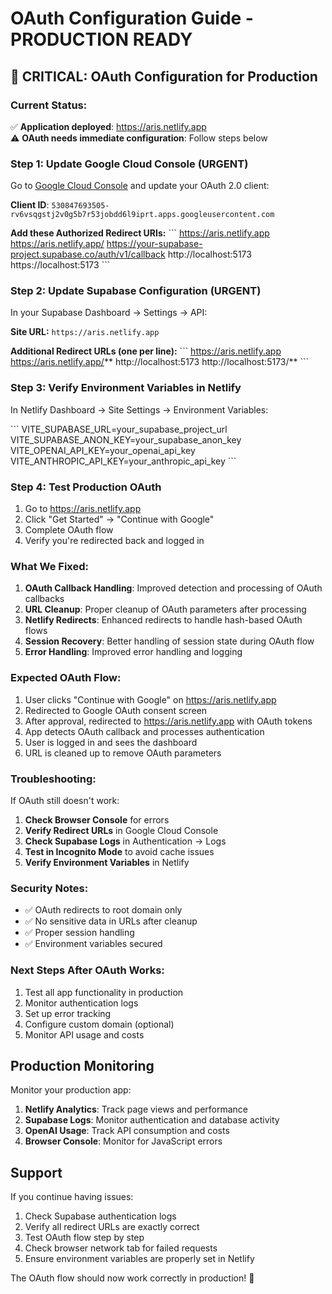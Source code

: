 # OAuth Configuration Guide - PRODUCTION READY

## 🚨 CRITICAL: OAuth Configuration for Production

### Current Status:
✅ **Application deployed**: https://aris.netlify.app  
⚠️ **OAuth needs immediate configuration**: Follow steps below  

### Step 1: Update Google Cloud Console (URGENT)

Go to [Google Cloud Console](https://console.cloud.google.com/apis/credentials) and update your OAuth 2.0 client:

**Client ID**: `530847693505-rv6vsqgstj2v0g5b7r53jobdd6l9iprt.apps.googleusercontent.com`

**Add these Authorized Redirect URIs:**
\`\`\`
https://aris.netlify.app
https://aris.netlify.app/
https://your-supabase-project.supabase.co/auth/v1/callback
http://localhost:5173
https://localhost:5173
\`\`\`

### Step 2: Update Supabase Configuration (URGENT)

In your Supabase Dashboard → Settings → API:

**Site URL:** `https://aris.netlify.app`

**Additional Redirect URLs (one per line):**
\`\`\`
https://aris.netlify.app
https://aris.netlify.app/**
http://localhost:5173
http://localhost:5173/**
\`\`\`

### Step 3: Verify Environment Variables in Netlify

In Netlify Dashboard → Site Settings → Environment Variables:

\`\`\`
VITE_SUPABASE_URL=your_supabase_project_url
VITE_SUPABASE_ANON_KEY=your_supabase_anon_key
VITE_OPENAI_API_KEY=your_openai_api_key
VITE_ANTHROPIC_API_KEY=your_anthropic_api_key
\`\`\`

### Step 4: Test Production OAuth

1. Go to https://aris.netlify.app
2. Click "Get Started" → "Continue with Google"
3. Complete OAuth flow
4. Verify you're redirected back and logged in

### What We Fixed:

1. **OAuth Callback Handling**: Improved detection and processing of OAuth callbacks
2. **URL Cleanup**: Proper cleanup of OAuth parameters after processing
3. **Netlify Redirects**: Enhanced redirects to handle hash-based OAuth flows
4. **Session Recovery**: Better handling of session state during OAuth flow
5. **Error Handling**: Improved error handling and logging

### Expected OAuth Flow:

1. User clicks "Continue with Google" on https://aris.netlify.app
2. Redirected to Google OAuth consent screen
3. After approval, redirected to https://aris.netlify.app with OAuth tokens
4. App detects OAuth callback and processes authentication
5. User is logged in and sees the dashboard
6. URL is cleaned up to remove OAuth parameters

### Troubleshooting:

If OAuth still doesn't work:

1. **Check Browser Console** for errors
2. **Verify Redirect URLs** in Google Cloud Console
3. **Check Supabase Logs** in Authentication → Logs
4. **Test in Incognito Mode** to avoid cache issues
5. **Verify Environment Variables** in Netlify

### Security Notes:

- ✅ OAuth redirects to root domain only
- ✅ No sensitive data in URLs after cleanup
- ✅ Proper session handling
- ✅ Environment variables secured

### Next Steps After OAuth Works:

1. Test all app functionality in production
2. Monitor authentication logs
3. Set up error tracking
4. Configure custom domain (optional)
5. Monitor API usage and costs

## Production Monitoring

Monitor your production app:

1. **Netlify Analytics**: Track page views and performance
2. **Supabase Logs**: Monitor authentication and database activity  
3. **OpenAI Usage**: Track API consumption and costs
4. **Browser Console**: Monitor for JavaScript errors

## Support

If you continue having issues:

1. Check Supabase authentication logs
2. Verify all redirect URLs are exactly correct
3. Test OAuth flow step by step
4. Check browser network tab for failed requests
5. Ensure environment variables are properly set in Netlify

The OAuth flow should now work correctly in production! 🎉
